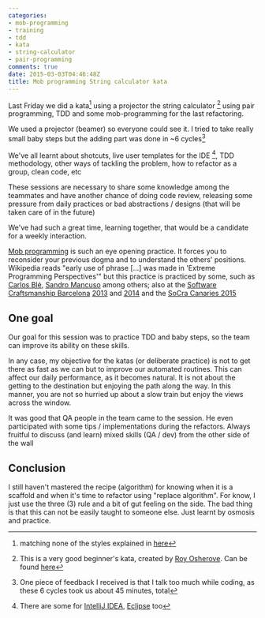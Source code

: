 ```yaml
---
categories:
- mob-programming
- training
- tdd
- kata
- string-calculator
- pair-programming
comments: true
date: 2015-03-03T04:46:48Z
title: Mob programming String calculator kata
---
```


Last Friday we did a kata[^1] using a projector the string calculator [^2] using pair programming, TDD and some mob-programming for the last refactoring.

We used a projector (beamer) so everyone could see it. I tried to take really small baby steps but the adding part was done in ~6 cycles[^4]

We've all learnt about shotcuts, live user templates for the IDE [^3], TDD methodology, other ways of tackling the problem, how to refactor as a group, clean code, etc

These sessions are necessary to share some knowledge among the teammates and have another chance of doing code review, releasing some pressure from daily practices or bad abstractions / designs (that will be taken care of in the future)

We've had such a great time, learning together, that would be a candidate for a weekly interaction.

[Mob programming][mob-programming] is such an eye opening practice. It forces you to reconsider your previous dogma and to understand the others' positions. Wikipedia reads "early use of phrase [...] was made in 'Extreme Programming Perspectives'" but this practice is practiced by some, such as [Carlos Blé][carlosble], [Sandro Mancuso][mancuso] among others; also at the [Software Craftsmanship Barcelona][socrabcn] [2013][scbcn2013] and [2014][scbcn2014] and the [SoCra Canaries 2015][socracan]

## One goal

Our goal for this session was to practice TDD and baby steps, so the team can improve its ability on these skills.

In any case, my objective for the katas (or deliberate practice) is not to get there as fast as we can but to improve our automated routines. This can affect our daily performance, as it becomes natural. It is not about the getting to the destination but enjoying the path along the way. In this manner, you are not so hurried up about a slow train but enjoy the views across the window.

It was good that QA people in the team came to the session. He even participated with some tips / implementations during the refactors. Always fruitful to discuss (and learn) mixed skills (QA / dev) from the other side of the wall

## Conclusion

I still haven't mastered the recipe (algorithm) for knowing when it is a scaffold and when it's time to refactor using "replace algorithm". For know, I just use the three (3) rule and a bit of gut feeling on the side. The bad thing is that this can not be easily taught to someone else. Just learnt by osmosis and practice.

[^1]: matching none of the styles explained in [here](http://johannesbrodwall.com/2011/12/18/how-to-start-a-coding-dojo/)
[^2]: This is a very good beginner's kata, created by [Roy Osherove](https://twitter.com/royosherove). Can be found [here](http://osherove.com/tdd-kata-1/)
[^3]: There are some for [IntelliJ IDEA](https://www.jetbrains.com/idea/help/live-templates.html), [Eclipse](http://stackoverflow.com/questions/4022367/what-is-the-eclipse-equivalent-of-intellij-live-templates) too
[^4]: One piece of feedback I received is that I talk too much while coding, as these 6 cycles took us about 45 minutes, total

[mob-programming]: http://en.wikipedia.org/wiki/Mob_programming 
[carlosble]: https://twitter.com/carlosble
[mancuso]: https://twitter.com/sandromancuso
[scbcn2014]: https://twitter.com/hashtag/SCBCN14?src=hash
[scbcn2013]: https://twitter.com/hashtag/scbcn2013?src=hash
[socracan]: https://twitter.com/hashtag/socracan?src=hash
[socrabcn]: http://www.softwarecraftsmanshipbarcelona.org/
